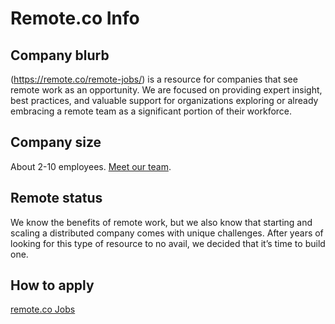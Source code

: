 # Remote.co Info

## Company blurb

(https://remote.co/remote-jobs/) is a resource for companies that see remote work as an opportunity. We are focused on providing expert insight, best practices, and valuable support for organizations exploring or already embracing a remote team as a significant portion of their workforce.

## Company size

About 2-10 employees. [Meet our team](https://remote.co/about-us/).

## Remote status

We know the benefits of remote work, but we also know that starting and scaling a distributed company comes with unique challenges. After years of looking for this type of resource to no avail, we decided that it’s time to build one.


## How to apply

[remote.co Jobs](https://remote.co/remote-jobs/) 
